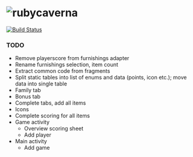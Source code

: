 # ![ruby](https://github.com/raphaelmeyer/caverna/raw/master/icon.png)caverna

[![Build Status](https://secure.travis-ci.org/raphaelmeyer/caverna.png?branch=master)](http://travis-ci.org/raphaelmeyer/caverna)

### TODO

* Remove playerscore from furnishings adapter
* Rename furnishings selection, item count
* Extract common code from fragments
* Split static tables into list of enums and data (points, icon etc.); move data into single table 
* Family tab
* Bonus tab
* Complete tabs, add all items
* Icons
* Complete scoring for all items
* Game activity
  * Overview scoring sheet
  * Add player
* Main activity
  * Add game
